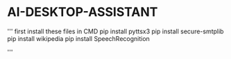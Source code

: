 # AI-DESKTOP-ASSISTANT


'''
first install these files in CMD
pip install pyttsx3
pip install secure-smtplib
pip install wikipedia
pip install SpeechRecognition

'''
